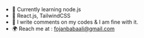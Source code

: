 ## **<Self-motivated/>**
- 💫 Currently learning node.js
- 🔮 React.js, TailwindCSS
- :space_invader: I write comments on my codes & I am fine with it. 
- :earth_africa: Reach me at : fojanbabaali@gmail.com

